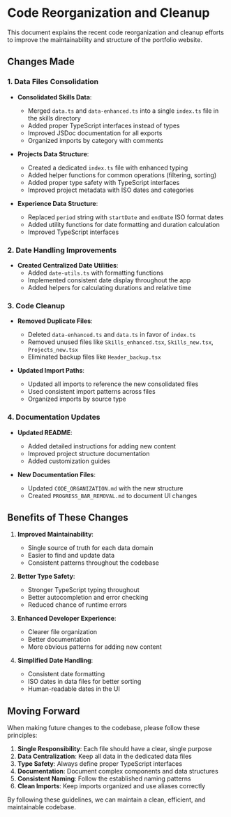 # Code Reorganization and Cleanup

This document explains the recent code reorganization and cleanup efforts to improve the maintainability and structure of the portfolio website.

## Changes Made

### 1. Data Files Consolidation

- **Consolidated Skills Data**: 
  - Merged `data.ts` and `data-enhanced.ts` into a single `index.ts` file in the skills directory
  - Added proper TypeScript interfaces instead of types
  - Improved JSDoc documentation for all exports
  - Organized imports by category with comments

- **Projects Data Structure**:
  - Created a dedicated `index.ts` file with enhanced typing
  - Added helper functions for common operations (filtering, sorting)
  - Added proper type safety with TypeScript interfaces
  - Improved project metadata with ISO dates and categories

- **Experience Data Structure**:
  - Replaced `period` string with `startDate` and `endDate` ISO format dates
  - Added utility functions for date formatting and duration calculation
  - Improved TypeScript interfaces

### 2. Date Handling Improvements

- **Created Centralized Date Utilities**:
  - Added `date-utils.ts` with formatting functions
  - Implemented consistent date display throughout the app
  - Added helpers for calculating durations and relative time

### 3. Code Cleanup

- **Removed Duplicate Files**:
  - Deleted `data-enhanced.ts` and `data.ts` in favor of `index.ts`
  - Removed unused files like `Skills_enhanced.tsx`, `Skills_new.tsx`, `Projects_new.tsx`
  - Eliminated backup files like `Header_backup.tsx`

- **Updated Import Paths**:
  - Updated all imports to reference the new consolidated files
  - Used consistent import patterns across files
  - Organized imports by source type

### 4. Documentation Updates

- **Updated README**:
  - Added detailed instructions for adding new content
  - Improved project structure documentation
  - Added customization guides

- **New Documentation Files**:
  - Updated `CODE_ORGANIZATION.md` with the new structure
  - Created `PROGRESS_BAR_REMOVAL.md` to document UI changes

## Benefits of These Changes

1. **Improved Maintainability**:
   - Single source of truth for each data domain
   - Easier to find and update data
   - Consistent patterns throughout the codebase

2. **Better Type Safety**:
   - Stronger TypeScript typing throughout
   - Better autocompletion and error checking
   - Reduced chance of runtime errors

3. **Enhanced Developer Experience**:
   - Clearer file organization
   - Better documentation
   - More obvious patterns for adding new content

4. **Simplified Date Handling**:
   - Consistent date formatting
   - ISO dates in data files for better sorting
   - Human-readable dates in the UI

## Moving Forward

When making future changes to the codebase, please follow these principles:

1. **Single Responsibility**: Each file should have a clear, single purpose
2. **Data Centralization**: Keep all data in the dedicated data files
3. **Type Safety**: Always define proper TypeScript interfaces
4. **Documentation**: Document complex components and data structures
5. **Consistent Naming**: Follow the established naming patterns
6. **Clean Imports**: Keep imports organized and use aliases correctly

By following these guidelines, we can maintain a clean, efficient, and maintainable codebase.

